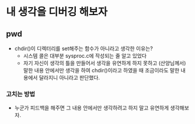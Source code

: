 # 내 생각을 디버깅 해보자

## pwd

* chdir()이 디렉터리를 set해주는 함수가 아니라고 생각한 이유는?
  * 시스템 콜은 대부분 sysproc.c에 작성되는 줄 알고 있었다
  * 자기 자신이 생각의 틀을 만들어서 생각을 유연하게 하지 못하고 (산양님께서)말한 내용 안에서만 생각을 하여 chdir()이라고 하였을 때 조금이라도 말한 내용에서 달라지니 아니라고 판단했다.

### 고치는 방법

* 누군가 피드백을 해주면 그 내용 안에서만 생각하려고 하지 말고 유연하게 생각해보자.
